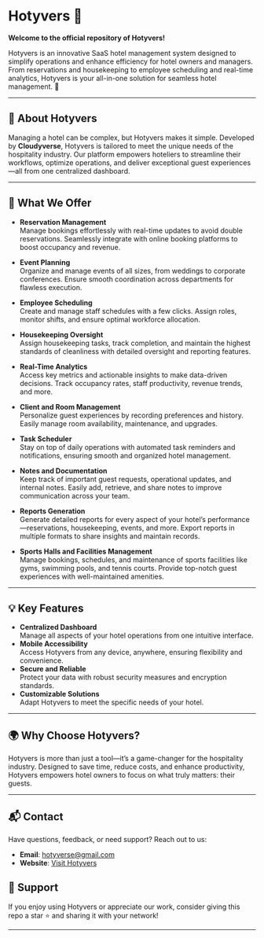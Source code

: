 # Hotyvers 🏨  
**Welcome to the official repository of Hotyvers!**  

Hotyvers is an innovative SaaS hotel management system designed to simplify operations and enhance efficiency for hotel owners and managers. From reservations and housekeeping to employee scheduling and real-time analytics, Hotyvers is your all-in-one solution for seamless hotel management. 🌟  

---

## 🚀 About Hotyvers  

Managing a hotel can be complex, but Hotyvers makes it simple. Developed by **Cloudyverse**, Hotyvers is tailored to meet the unique needs of the hospitality industry. Our platform empowers hoteliers to streamline their workflows, optimize operations, and deliver exceptional guest experiences—all from one centralized dashboard.  

---

## 🌟 What We Offer  

- **Reservation Management**  
  Manage bookings effortlessly with real-time updates to avoid double reservations. Seamlessly integrate with online booking platforms to boost occupancy and revenue.

- **Event Planning**  
  Organize and manage events of all sizes, from weddings to corporate conferences. Ensure smooth coordination across departments for flawless execution.

- **Employee Scheduling**  
  Create and manage staff schedules with a few clicks. Assign roles, monitor shifts, and ensure optimal workforce allocation.

- **Housekeeping Oversight**  
  Assign housekeeping tasks, track completion, and maintain the highest standards of cleanliness with detailed oversight and reporting features.

- **Real-Time Analytics**  
  Access key metrics and actionable insights to make data-driven decisions. Track occupancy rates, staff productivity, revenue trends, and more.

- **Client and Room Management**  
  Personalize guest experiences by recording preferences and history. Easily manage room availability, maintenance, and upgrades.

- **Task Scheduler**  
  Stay on top of daily operations with automated task reminders and notifications, ensuring smooth and organized hotel management.

- **Notes and Documentation**  
  Keep track of important guest requests, operational updates, and internal notes. Easily add, retrieve, and share notes to improve communication across your team.

- **Reports Generation**  
  Generate detailed reports for every aspect of your hotel’s performance—reservations, housekeeping, events, and more. Export reports in multiple formats to share insights and maintain records.

- **Sports Halls and Facilities Management**  
  Manage bookings, schedules, and maintenance of sports facilities like gyms, swimming pools, and tennis courts. Provide top-notch guest experiences with well-maintained amenities.

---

## 💡 Key Features  

- **Centralized Dashboard**  
  Manage all aspects of your hotel operations from one intuitive interface.  
- **Mobile Accessibility**  
  Access Hotyvers from any device, anywhere, ensuring flexibility and convenience.  
- **Secure and Reliable**  
  Protect your data with robust security measures and encryption standards.  
- **Customizable Solutions**  
  Adapt Hotyvers to meet the specific needs of your hotel.  

---

## 🌍 Why Choose Hotyvers?  

Hotyvers is more than just a tool—it’s a game-changer for the hospitality industry. Designed to save time, reduce costs, and enhance productivity, Hotyvers empowers hotel owners to focus on what truly matters: their guests.  

---

## 📬 Contact  

Have questions, feedback, or need support? Reach out to us:  
- **Email**: hotyverse@gmail.com  
- **Website**: [Visit Hotyvers](https://hotyverse.com)  

## 🌟 Support  

If you enjoy using Hotyvers or appreciate our work, consider giving this repo a star ⭐ and sharing it with your network!  

---
